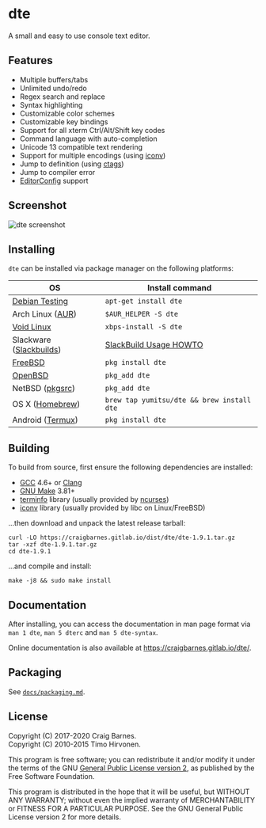 dte
===

A small and easy to use console text editor.

Features
--------

* Multiple buffers/tabs
* Unlimited undo/redo
* Regex search and replace
* Syntax highlighting
* Customizable color schemes
* Customizable key bindings
* Support for all xterm Ctrl/Alt/Shift key codes
* Command language with auto-completion
* Unicode 13 compatible text rendering
* Support for multiple encodings (using [iconv])
* Jump to definition (using [ctags])
* Jump to compiler error
* [EditorConfig] support

Screenshot
----------

![dte screenshot](https://craigbarnes.gitlab.io/dte/screenshot.png)

Installing
----------

`dte` can be installed via package manager on the following platforms:

| OS                        | Install command                            |
|---------------------------|--------------------------------------------|
| [Debian Testing]          | `apt-get install dte`                      |
| Arch Linux ([AUR])        | `$AUR_HELPER -S dte`                       |
| [Void Linux]              | `xbps-install -S dte`                      |
| Slackware ([Slackbuilds]) | [SlackBuild Usage HOWTO]                   | 
| [FreeBSD]                 | `pkg install dte`                          |
| [OpenBSD]                 | `pkg_add dte`                              |
| NetBSD ([pkgsrc])         | `pkg_add dte`                              |
| OS X ([Homebrew])         | `brew tap yumitsu/dte && brew install dte` |
| Android ([Termux])        | `pkg install dte`                          |

Building
--------

To build from source, first ensure the following dependencies are
installed:

* [GCC] 4.6+ or [Clang]
* [GNU Make] 3.81+
* [terminfo] library (usually provided by [ncurses])
* [iconv] library (usually provided by libc on Linux/FreeBSD)

...then download and unpack the latest release tarball:

    curl -LO https://craigbarnes.gitlab.io/dist/dte/dte-1.9.1.tar.gz
    tar -xzf dte-1.9.1.tar.gz
    cd dte-1.9.1

...and compile and install:

    make -j8 && sudo make install

Documentation
-------------

After installing, you can access the documentation in man page format
via `man 1 dte`, `man 5 dterc` and `man 5 dte-syntax`.

Online documentation is also available at <https://craigbarnes.gitlab.io/dte/>.

Packaging
---------

See [`docs/packaging.md`](https://gitlab.com/craigbarnes/dte/blob/master/docs/packaging.md).

License
-------

Copyright (C) 2017-2020 Craig Barnes.  
Copyright (C) 2010-2015 Timo Hirvonen.

This program is free software; you can redistribute it and/or modify it
under the terms of the GNU [General Public License version 2], as published
by the Free Software Foundation.

This program is distributed in the hope that it will be useful, but
WITHOUT ANY WARRANTY; without even the implied warranty of
MERCHANTABILITY or FITNESS FOR A PARTICULAR PURPOSE. See the GNU General
Public License version 2 for more details.


[ctags]: https://en.wikipedia.org/wiki/Ctags
[EditorConfig]: https://editorconfig.org/
[GCC]: https://gcc.gnu.org/
[Clang]: https://clang.llvm.org/
[GNU Make]: https://www.gnu.org/software/make/
[ncurses]: https://www.gnu.org/software/ncurses/
[terminfo]: https://en.wikipedia.org/wiki/Terminfo
[`GNUmakefile`]: https://gitlab.com/craigbarnes/dte/blob/master/GNUmakefile
[iconv]: https://pubs.opengroup.org/onlinepubs/9699919799/basedefs/iconv.h.html
[General Public License version 2]: https://www.gnu.org/licenses/old-licenses/gpl-2.0.html
[Debian Testing]: https://packages.debian.org/testing/dte
[AUR]: https://aur.archlinux.org/packages/dte/
[Void Linux]: https://github.com/void-linux/void-packages/tree/master/srcpkgs/dte
[Slackbuilds]: https://slackbuilds.org/repository/14.2/development/dte/
[SlackBuild Usage HOWTO]: https://slackbuilds.org/howto/
[FreeBSD]: https://svnweb.freebsd.org/ports/head/editors/dte/
[OpenBSD]: https://cvsweb.openbsd.org/cgi-bin/cvsweb/ports/editors/dte/
[pkgsrc]: https://pkgsrc.se/editors/dte
[Homebrew]: https://github.com/yumitsu/homebrew-dte
[Termux]: https://github.com/termux/termux-packages/tree/master/packages/dte
